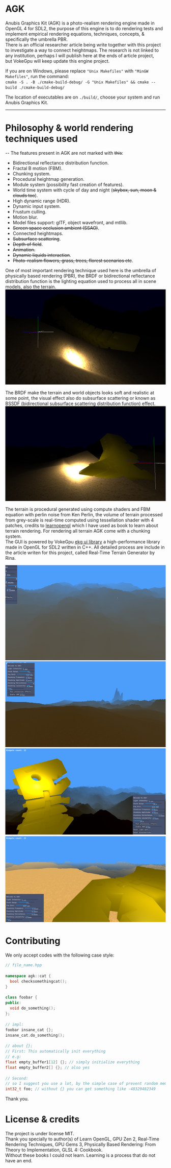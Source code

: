 # AGK

Anubis Graphics Kit (AGK) is a photo-realism rendering engine made in OpenGL 4 for SDL2, the purpose of this engine is to do rendering tests and implement empirical rendering equations, techniques, concepts, & specifically the umbrella PBR.  
There is an official researcher article being write together with this project to investigate a way to connect heightmaps. The research is not linked to any institution, perhaps I will publish here at the ends of article project,  
but VokeGpu will keep update this engine project.

If you are on Windows, please replace `"Unix Makefiles"` with `"MinGW Makefiles"`, run the command:  
`cmake -S . -B ./cmake-build-debug/ -G "Unix Makefiles" && cmake --build ./cmake-build-debug/`

The location of executables are on `./build/`, choose your system and run Anubis Graphics Kit.

---

# Philosophy & world rendering techniques used

-- The features present in AGK are not marked with ~~this~~:
* Bidirectional reflectance distribution function.
* Fractal B motion (FBM).
* Chunking system.
* Procedural heightmap generation.
* Module system (possibility fast creation of features).
* World time system with cycle of day and night (~~skybox, sun, moon & clouds too~~).
* High dynamic range (HDR).
* Dynamic input system.
* Frustum culling.
* Motion blur.
* Model files support: glTF, object wavefront, and mtllib.
* ~~Screen space occlusion ambient (SSAO)~~.
* Connected heightmaps.
* ~~Subsurface scattering~~.
* ~~Depth of field~~.
* ~~Animation.~~
* ~~Dynamic liquids interaction~~.
* ~~Photo-realism flowers, grass, trees, florest scenarios etc~~.

One of most important rendering technique used here is the umbrella of physically based rendering (PBR), the BRDF or bidirectional reflectance distribution function is the lighting equation used to process all in scene models, also the terrain.  
![Alt text](/splash/splash-brdf-1.png?raw=true)

The BRDF make the terrain and world objects looks soft and realistic at some point, the visual effect also do subsurface scattering or known as BSSDF (bidirectional subsurface scattering distribution function) effect.
![Alt text](/splash/splash-brdf-2.png?raw=true)

The terrain is procedural generated using compute shaders and FBM equation with perlin noise from Ken Perlin, the volume of terrain processed from grey-scale is real-time computed using tessellation shader with 4 patches, credits to [learnopengl](https://learnopengl.com) which I have used as book to learn about terrain rendering.
For rendering all terrain AGK come with a chunking system.  
The GUI is powered by VokeGpu [ekg ui library](https://github.com/vokegpu/ekg-ui-library) a high-performance library made in OpenGL for SDL2 written in C++.
All detailed process are include in the article writen for this project, called Real-Time Terrain Generator by Rina.

![Alt text](/splash/terrain-hmap-connect-fixed-2.png)
![img.png](/splash/terrain-1.png)
![img.png](/splash/terrain-2.png)
![img.png](/splash/terrain-3.png)

# Contributing

We only accept codes with the following case style:
```cpp
// file_name.hpp

namespace agk::cat {
  bool checksomethingcat();
}

class foobar {
public:
  void do_something();
};

// impl:
foobar insane_cat {};
insane_cat.do_something();

// about {};
// First: This automatically init everything
// e.g:
float empty_buffer1[12] {}; // simply initialize everything
float empty_buffer2[] {}; // also yes

// Second:
// so I suggest you use a lot, by the simple case of prevent random memory.
int32_t foo; // without {} you can get something like -48329482349
```
Thank you.

# License & credits
The project is under license MIT.  
Thank you specially to author(s) of Learn OpenGL, GPU Zen 2, Real-Time Rendering Techniques, GPU Gems 3, Physically Based Rendering: From Theory to Implementation, GLSL 4: Cookbook.  
Without these books I could not learn. Learning is a process that do not have an end.
